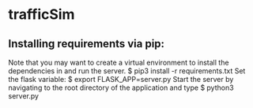 # trafficSim

## Installing requirements via pip: 
Note that you may want to create a virtual environment to install the dependencies in and run the server.
    $ pip3 install -r requirements.txt
Set the flask variable:
    $ export FLASK_APP=server.py
Start the server by navigating to the root directory of the application and type
    $ python3 server.py
    
